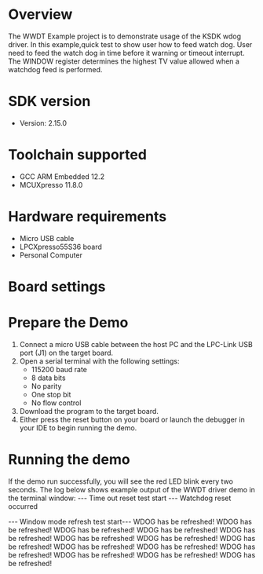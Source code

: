 Overview
========
The WWDT Example project is to demonstrate usage of the KSDK wdog driver.
In this example,quick test to show user how to feed watch dog.
User need to feed the watch dog in time before it warning or timeout interrupt.
The WINDOW register determines the highest TV value allowed when a watchdog feed is
performed. 

SDK version
===========
- Version: 2.15.0

Toolchain supported
===================
- GCC ARM Embedded  12.2
- MCUXpresso  11.8.0

Hardware requirements
=====================
- Micro USB cable
- LPCXpresso55S36 board
- Personal Computer

Board settings
==============


Prepare the Demo
================
1.  Connect a micro USB cable between the host PC and the LPC-Link USB port (J1) on the target board.
2.  Open a serial terminal with the following settings:
    - 115200 baud rate
    - 8 data bits
    - No parity
    - One stop bit
    - No flow control
3.  Download the program to the target board.
4.  Either press the reset button on your board or launch the debugger in your IDE to begin running the demo.

Running the demo
================
If the demo run successfully, you will see the red LED blink every two seconds.
The log below shows example output of the WWDT driver demo in the terminal window:
--- Time out reset test start ---
Watchdog reset occurred

--- Window mode refresh test start---
WDOG has be refreshed!
WDOG has be refreshed!
WDOG has be refreshed!
WDOG has be refreshed!
WDOG has be refreshed!
WDOG has be refreshed!
WDOG has be refreshed!
WDOG has be refreshed!
WDOG has be refreshed!
WDOG has be refreshed!
WDOG has be refreshed!
WDOG has be refreshed!
WDOG has be refreshed!
WDOG has be refreshed!

